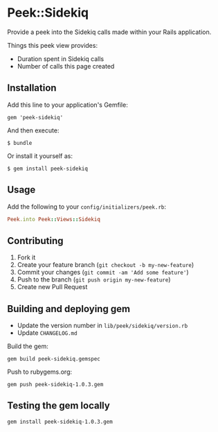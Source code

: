 # Peek::Sidekiq

Provide a peek into the Sidekiq calls made within your Rails application.

Things this peek view provides:

- Duration spent in Sidekiq calls
- Number of calls this page created

## Installation

Add this line to your application's Gemfile:

    gem 'peek-sidekiq'

And then execute:

    $ bundle

Or install it yourself as:

    $ gem install peek-sidekiq

## Usage

Add the following to your `config/initializers/peek.rb`:

```ruby
Peek.into Peek::Views::Sidekiq
```

## Contributing

1. Fork it
2. Create your feature branch (`git checkout -b my-new-feature`)
3. Commit your changes (`git commit -am 'Add some feature'`)
4. Push to the branch (`git push origin my-new-feature`)
5. Create new Pull Request


## Building and deploying gem

- Update the version number in `lib/peek/sidekiq/version.rb`
- Update `CHANGELOG.md`

Build the gem:

    gem build peek-sidekiq.gemspec

Push to rubygems.org:

    gem push peek-sidekiq-1.0.3.gem

## Testing the gem locally

    gem install peek-sidekiq-1.0.3.gem


